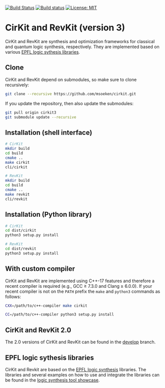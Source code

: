 [![Build Status](https://travis-ci.org/msoeken/cirkit.svg?branch=cirkit3)](https://travis-ci.org/msoeken/cirkit)
[![Build status](https://ci.appveyor.com/api/projects/status/201o4wdh0gmb56et?svg=true)](https://ci.appveyor.com/project/msoeken/cirkit)
[![License: MIT](https://img.shields.io/badge/License-MIT-yellow.svg)](https://opensource.org/licenses/MIT)

# CirKit and RevKit (version 3)

CirKit and RevKit are synthesis and optimization frameworks for classical and
quantum logic synthesis, respectively.  They are implemented based on various
[EPFL logic sythesis libraries](https://github.com/lsils/lstools-showcase).

## Clone

CirKit and RevKit depend on submodules, so make sure to clone recursively:

```bash
git clone --recursive https://github.com/msoeken/cirkit.git
```

If you update the repository, then also update the submodules:

```bash
git pull origin cirkit3
git submodule update --recursive
```

## Installation (shell interface)

```bash
# CirKit
mkdir build
cd build
cmake ..
make cirkit
cli/cirkit

# RevKit
mkdir build
cd build
cmake ..
make revkit
cli/revkit
```

## Installation (Python library)

```bash
# CirKit
cd dist/cirkit
python3 setup.py install

# RevKit
cd dist/revkit
python3 setup.py install
```

## With custom compiler

CirKit and RevKit are implemented using C++-17 features and therefore a recent
compiler is required (e.g., GCC ≥ 7.3.0 and Clang ≥ 6.0.0).  If your recent
compiler is not on the `PATH` prefix the `make` and `python3` commands as
follows:

```bash
CXX=/path/to/c++-compiler make cirkit

CC=/path/to/c++-compiler python3 setup.py install
```

## CirKit and RevKit 2.0

The 2.0 versions of CirKit and RevKit can be found
in the [develop](https://github.com/msoeken/cirkit/tree/develop/) branch.


## EPFL logic sythesis libraries

CirKit and Revkit are based on the [EPFL logic synthesis](https://lsi.epfl.ch/page-138455-en.html) libraries.  The libraries and several examples on how to use and integrate the libraries can be found in the [logic synthesis tool showcase](https://github.com/lsils/lstools-showcase).


